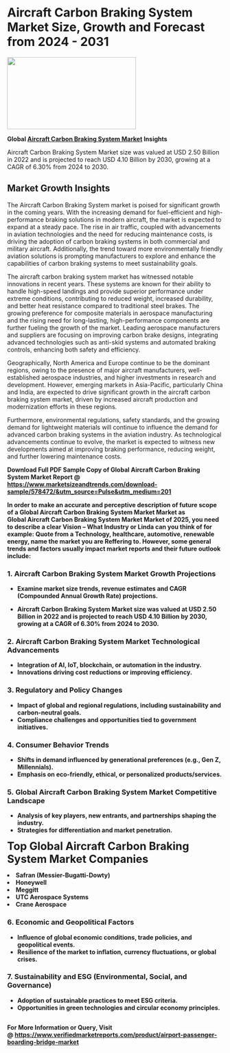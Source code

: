 <H1>Aircraft Carbon Braking System Market Size, Growth and Forecast from 2024 - 2031</H1><img class="aligncenter size-medium wp-image-584254" src="https://thirdeyenews.in/wp-content/uploads/2024/09/Global-Market-Research-300x168.jpeg" alt="" width="300" height="168" /><p><strong>Global&nbsp;<a href="https://www.marketsizeandtrends.com/download-sample/578472/&amp;utm_source=Pulse&amp;utm_medium=201">Aircraft Carbon Braking System Market</a> Insights</strong></p><p>Aircraft Carbon Braking System Market size was valued at USD 2.50 Billion in 2022 and is projected to reach USD 4.10 Billion by 2030, growing at a CAGR of 6.30% from 2024 to 2030.</p><p><h2>Market Growth Insights</h2> <p>The Aircraft Carbon Braking System market is poised for significant growth in the coming years. With the increasing demand for fuel-efficient and high-performance braking solutions in modern aircraft, the market is expected to expand at a steady pace. The rise in air traffic, coupled with advancements in aviation technologies and the need for reducing maintenance costs, is driving the adoption of carbon braking systems in both commercial and military aircraft. Additionally, the trend toward more environmentally friendly aviation solutions is prompting manufacturers to explore and enhance the capabilities of carbon braking systems to meet sustainability goals.</p> <p><strong></strong></p> <p>The aircraft carbon braking system market has witnessed notable innovations in recent years. These systems are known for their ability to handle high-speed landings and provide superior performance under extreme conditions, contributing to reduced weight, increased durability, and better heat resistance compared to traditional steel brakes. The growing preference for composite materials in aerospace manufacturing and the rising need for long-lasting, high-performance components are further fueling the growth of the market. Leading aerospace manufacturers and suppliers are focusing on improving carbon brake designs, integrating advanced technologies such as anti-skid systems and automated braking controls, enhancing both safety and efficiency.</p> <p>Geographically, North America and Europe continue to be the dominant regions, owing to the presence of major aircraft manufacturers, well-established aerospace industries, and higher investments in research and development. However, emerging markets in Asia-Pacific, particularly China and India, are expected to drive significant growth in the aircraft carbon braking system market, driven by increased aircraft production and modernization efforts in these regions.</p> <p>Furthermore, environmental regulations, safety standards, and the growing demand for lightweight materials will continue to influence the demand for advanced carbon braking systems in the aviation industry. As technological advancements continue to evolve, the market is expected to witness new developments aimed at improving braking performance, reducing weight, and further lowering maintenance costs.</p> <p><strong></p><p><span class=""><strong>Download Full PDF Sample Copy of Global Aircraft Carbon Braking System Market Report</strong> @ <a href="https://www.marketsizeandtrends.com/download-sample/578472/&amp;utm_source=Pulse&amp;utm_medium=201" target="_blank">https://www.marketsizeandtrends.com/download-sample/578472/&amp;utm_source=Pulse&amp;utm_medium=201</a></span></p><p>In order to make an accurate and perceptive description of future scope of a Global&nbsp;Aircraft Carbon Braking System Market Market as Global&nbsp;Aircraft Carbon Braking System Market Market of 2025, you need to describe a clear Vision &ndash; What Industry or Linda can you think of for example: Quote from a Technology, healthcare, automotive, renewable energy, name the market you are Reffering to. However, some general trends and factors usually impact market reports and their future outlook include:</p><h3>1.&nbsp;<strong>Aircraft Carbon Braking System Market Growth Projections</strong></h3><ul><li>Examine market size trends, revenue estimates and CAGR (Compounded Annual Growth Rate) projections.</li><li><p>Aircraft Carbon Braking System Market size was valued at USD 2.50 Billion in 2022 and is projected to reach USD 4.10 Billion by 2030, growing at a CAGR of 6.30% from 2024 to 2030.</p></li></ul><h3>2.&nbsp;<strong>Aircraft Carbon Braking System Market Technological Advancements</strong></h3><ul><li>Integration of AI, IoT, blockchain, or automation in the industry.</li><li>Innovations driving cost reductions or improving efficiency.</li></ul><h3>3.&nbsp;<strong>Regulatory and Policy Changes</strong></h3><ul><li>Impact of global and regional regulations, including sustainability and carbon-neutral goals.</li><li>Compliance challenges and opportunities tied to government initiatives.</li></ul><h3>4.&nbsp;<strong>Consumer Behavior Trends</strong></h3><ul><li>Shifts in demand influenced by generational preferences (e.g., Gen Z, Millennials).</li><li>Emphasis on eco-friendly, ethical, or personalized products/services.</li></ul><h3>5.&nbsp;<strong>Global Aircraft Carbon Braking System Market Competitive Landscape</strong></h3><ul><li>Analysis of key players, new entrants, and partnerships shaping the industry.</li><li>Strategies for differentiation and market penetration.</li></ul><p data-pm-slice="1 1 []"><span style="color: inherit; font-family: inherit; font-size: 25px;">Top Global Aircraft Carbon Braking System Market Companies</span></p><div class="" data-test-id=""><p><li>Safran (Messier-Bugatti-Dowty)</li><li> Honeywell</li><li> Meggitt</li><li> UTC Aerospace Systems</li><li> Crane Aerospace</li></p></div><h3>6.&nbsp;<strong>Economic and Geopolitical Factors</strong></h3><ul><li>Influence of global economic conditions, trade policies, and geopolitical events.</li><li>Resilience of the market to inflation, currency fluctuations, or global crises.</li></ul><h3>7.&nbsp;<strong>Sustainability and ESG (Environmental, Social, and Governance)</strong></h3><ul><li>Adoption of sustainable practices to meet ESG criteria.</li><li>Opportunities in green technologies and circular economy principles.</li></ul><h2><strong style="font-size: 14px;">For More Information or Query, Visit @&nbsp;</strong><a style="background-color: #ffffff; font-size: 14px;" href="https://www.marketsizeandtrends.com/report/aircraft-carbon-braking-system-market/" target="_blank">https://www.verifiedmarketreports.com/product/airport-passenger-boarding-bridge-market</a></h2>
